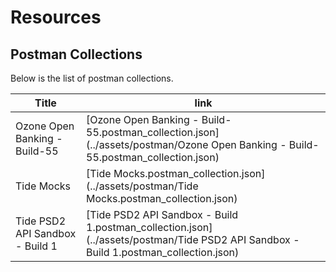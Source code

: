 # Resources

## Postman Collections

Below is the list of postman collections.

| Title                           | link                                                                                                                                 |
|---------------------------------|--------------------------------------------------------------------------------------------------------------------------------------|
| Ozone Open Banking - Build-55   | [Ozone Open Banking - Build-55.postman_collection.json](../assets/postman/Ozone Open Banking - Build-55.postman_collection.json)     |
| Tide Mocks                      | [Tide Mocks.postman_collection.json](../assets/postman/Tide Mocks.postman_collection.json)                                           |
| Tide PSD2 API Sandbox - Build 1 | [Tide PSD2 API Sandbox - Build 1.postman_collection.json](../assets/postman/Tide PSD2 API Sandbox - Build 1.postman_collection.json) |
